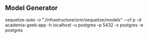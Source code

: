 ## Model Generator
sequelize-auto -o "./infrastructure/orm/sequelize/models" --cf p -d academia-geek-app -h localhost -u postgres -p 5432 -x postgres -e postgres
